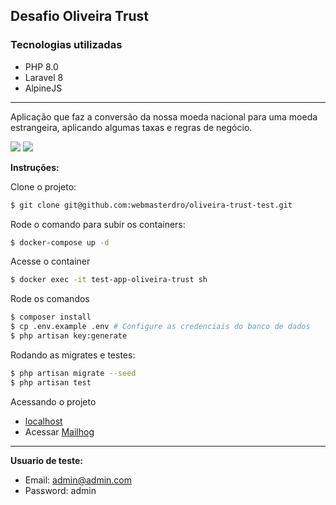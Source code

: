 ## Desafio Oliveira Trust

### Tecnologias utilizadas
* PHP 8.0
* Laravel 8
* AlpineJS

---
Aplicação que faz a conversão da nossa moeda nacional para uma moeda estrangeira, aplicando
algumas taxas e regras de negócio.

![](https://user-images.githubusercontent.com/16580745/150660406-b8e35b5c-c113-46cf-8b85-a778f75fcc54.png)
![](https://user-images.githubusercontent.com/16580745/150660404-ecdf206d-5a53-4a37-bb9e-449345a9aef7.png)

**Instruções:**

Clone o projeto:

```bash
$ git clone git@github.com:webmasterdro/oliveira-trust-test.git
```

Rode o comando para subir os containers:

```bash
$ docker-compose up -d
```

Acesse o container

```bash
$ docker exec -it test-app-oliveira-trust sh 
```
Rode os comandos
```bash
$ composer install
$ cp .env.example .env # Configure as credenciais do banco de dados
$ php artisan key:generate
```

Rodando as migrates e testes:

```bash
$ php artisan migrate --seed
$ php artisan test
```

Acessando o projeto 
- [localhost](http://localhost/)
- Acessar [Mailhog](http://localhost:8025/)

---
**Usuario de teste:**

- Email: admin@admin.com
- Password: admin
